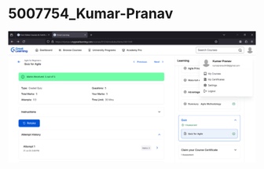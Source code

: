
# 5007754_Kumar-Pranav
<img src="https://github.com/Kumarpranav6409/5007754_Kumar-Pranav/blob/main/SDLC/5007754_Kumar%20Pranav%20(sdlc%20great%20Learning).png" alt="Kumar Pranav (Sdlc)">

